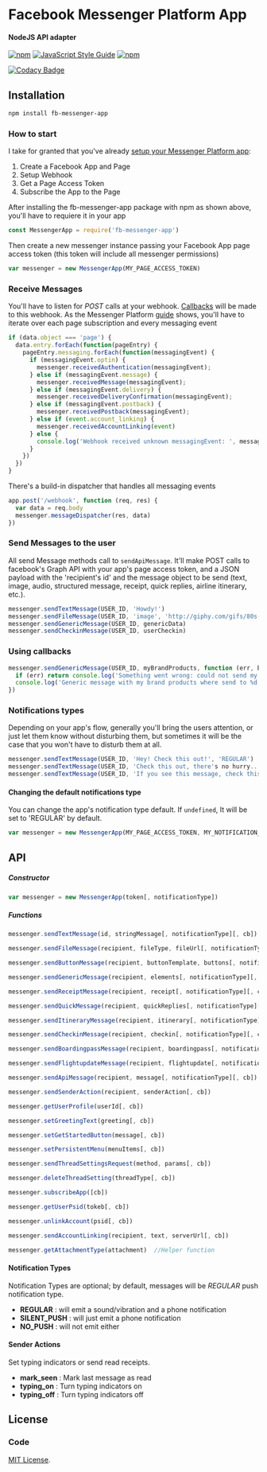 # Facebook Messenger Platform App

#### NodeJS API adapter

[![npm](https://img.shields.io/npm/v/npm.svg)](https://www.npmjs.com/package/fb-messenger-app) [![JavaScript Style Guide](https://img.shields.io/badge/code%20style-standard-brightgreen.svg)](http://standardjs.com/) [![npm](https://img.shields.io/github/license/mashape/apistatus.svg)](LICENSE)

[![Codacy Badge](https://api.codacy.com/project/badge/Grade/e49cfaf866174e5fa9053cc2e894927f)](https://www.codacy.com/app/charlesaraya/fb-messenger-app?utm_source=github.com&amp;utm_medium=referral&amp;utm_content=charlesaraya/fb-messenger-app&amp;utm_campaign=Badge_Grade)

## Installation

```bash
npm install fb-messenger-app
```

### How to start

I take for granted that you've already [setup your Messenger Platform app](https://developers.facebook.com/docs/messenger-platform/quickstart):

1. Create a Facebook App and Page
2. Setup Webhook
3. Get a Page Access Token
4. Subscribe the App to the Page

After installing the fb-messenger-app package with npm as shown above, you'll have to requiere it in your app

```js
const MessengerApp = require('fb-messenger-app')
```

Then create a new messenger instance passing your Facebook App page access token (this token will include all messenger permissions)

```js
var messenger = new MessengerApp(MY_PAGE_ACCESS_TOKEN)
```

### Receive Messages

You'll have to listen for _POST_ calls at your webhook. [Callbacks](https://developers.facebook.com/docs/messenger-platform/webhook-reference#format) will be made to this webhook. As the Messenger Platform [guide](https://developers.facebook.com/docs/messenger-platform/quickstart#steps) shows, you'll have to iterate over each page subscription and every messaging event

```js
if (data.object === 'page') {
  data.entry.forEach(function(pageEntry) {
    pageEntry.messaging.forEach(function(messagingEvent) {
      if (messagingEvent.optin) {
        messenger.receivedAuthentication(messagingEvent);
      } else if (messagingEvent.message) {
        messenger.receivedMessage(messagingEvent);
      } else if (messagingEvent.delivery) {
        messenger.receivedDeliveryConfirmation(messagingEvent);
      } else if (messagingEvent.postback) {
        messenger.receivedPostback(messagingEvent);
      } else if (event.account_linking) {
        messenger.receivedAccountLinking(event)
      } else {
        console.log('Webhook received unknown messagingEvent: ', messagingEvent);
      }
    })
  })
}
```

There's a build-in dispatcher that handles all messaging events

```js 
app.post('/webhook', function (req, res) {
  var data = req.body
  messenger.messageDispatcher(res, data)
})
```

### Send Messages to the user

All send Message methods call to ```sendApiMessage```. It'll make POST calls to facebook's Graph API with your app's page access token, and a JSON payload with the 'recipient's id' and the message object to be send (text, image, audio, structured message, receipt, quick replies, airline itinerary, etc.).

```js
messenger.sendTextMessage(USER_ID, 'Howdy!')
messenger.sendFileMessage(USER_ID, 'image', 'http://giphy.com/gifs/80s-go-bots-go-bots-wiNiBviTrV6ww')
messenger.sendGenericMessage(USER_ID, genericData)
messenger.sendCheckinMessage(USER_ID, userCheckin)
```

### Using callbacks

```js
messenger.sendGenericMessage(USER_ID, myBrandProducts, function (err, body) {
  if (err) return console.log('Something went wrong: could not send my brand products')
  console.log('Generic message with my brand products where send to %d', USER_ID)
})
```

### Notifications types

Depending on your app's flow, generally you'll bring the users attention, or just let them know without disturbing them, but sometimes it will be the case that you won't have to disturb them at all.

```js
messenger.sendTextMessage(USER_ID, 'Hey! Check this out!', 'REGULAR')
messenger.sendTextMessage(USER_ID, 'Check this out, there's no hurry...', 'SILENT_PUSH')
messenger.sendTextMessage(USER_ID, 'If you see this message, check this out', 'NO_PUSH')
```

#### Changing the default notifications type

You can change the app's notification type default. If ```undefined```, It will be set to 'REGULAR' by default.

```js
var messenger = new MessengerApp(MY_PAGE_ACCESS_TOKEN, MY_NOTIFICATION_TYPE)
```

## API

##### Constructor

```js
var messenger = new MessengerApp(token[, notificationType])
```

##### Functions

```js
messenger.sendTextMessage(id, stringMessage[, notificationType][, cb])

messenger.sendFileMessage(recipient, fileType, fileUrl[, notificationType][, cb])

messenger.sendButtonMessage(recipient, buttonTemplate, buttons[, notificationType][, cb])

messenger.sendGenericMessage(recipient, elements[, notificationType][, cb])

messenger.sendReceiptMessage(recipient, receipt[, notificationType][, cb])

messenger.sendQuickMessage(recipient, quickReplies[, notificationType][, cb])

messenger.sendItineraryMessage(recipient, itinerary[, notificationType][, cb])

messenger.sendCheckinMessage(recipient, checkin[, notificationType][, cb])

messenger.sendBoardingpassMessage(recipient, boardingpass[, notificationType][, cb])

messenger.sendFlightupdateMessage(recipient, flightupdate[, notificationType][, cb])

messenger.sendApiMessage(recipient, message[, notificationType][, cb])

messenger.sendSenderAction(recipient, senderAction[, cb])

messenger.getUserProfile(userId[, cb])

messenger.setGreetingText(greeting[, cb])

messenger.setGetStartedButton(message[, cb])

messenger.setPersistentMenu(menuItems[, cb])

messenger.sendThreadSettingsRequest(method, params[, cb])

messenger.deleteThreadSetting(threadType[, cb])

messenger.subscribeApp([cb])

messenger.getUserPsid(tokeb[, cb])

messenger.unlinkAccount(psid[, cb])

messenger.sendAccountLinking(recipient, text, serverUrl[, cb])

messenger.getAttachmentType(attachment)  //Helper function
```

#### Notification Types

Notification Types are optional; by default, messages will be _REGULAR_ push notification type.
- __REGULAR__ : will emit a sound/vibration and a phone notification
- __SILENT_PUSH__ : will just emit a phone notification
- __NO_PUSH__ : will not emit either

#### Sender Actions

Set typing indicators or send read receipts.
- __mark_seen__ : Mark last message as read
- __typing_on__ : Turn typing indicators on
- __typing_off__ : Turn typing indicators off

## License

### Code

[MIT License](https://github.com/charlesaraya/fb-messenger-app/blob/master/LICENSE).